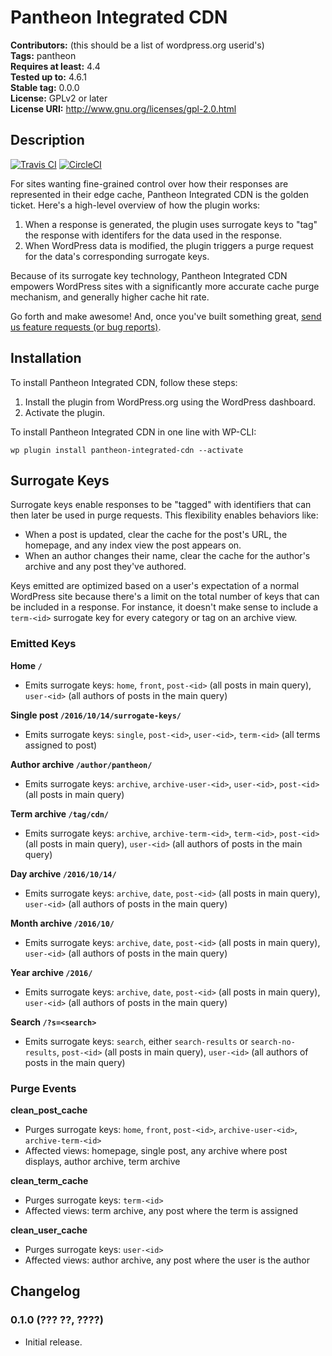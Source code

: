 # Pantheon Integrated CDN #
**Contributors:** (this should be a list of wordpress.org userid's)  
**Tags:** pantheon  
**Requires at least:** 4.4  
**Tested up to:** 4.6.1  
**Stable tag:** 0.0.0  
**License:** GPLv2 or later  
**License URI:** http://www.gnu.org/licenses/gpl-2.0.html  

## Description ##

[![Travis CI](https://travis-ci.org/pantheon-systems/pantheon-integrated-cdn.svg?branch=master)](https://travis-ci.org/pantheon-systems/pantheon-integrated-cdn) [![CircleCI](https://circleci.com/gh/pantheon-systems/pantheon-integrated-cdn.svg?style=svg)](https://circleci.com/gh/pantheon-systems/pantheon-integrated-cdn)

For sites wanting fine-grained control over how their responses are represented in their edge cache, Pantheon Integrated CDN is the golden ticket. Here's a high-level overview of how the plugin works:

1. When a response is generated, the plugin uses surrogate keys to "tag" the response with identifers for the data used in the response.
2. When WordPress data is modified, the plugin triggers a purge request for the data's corresponding surrogate keys.

Because of its surrogate key technology, Pantheon Integrated CDN empowers WordPress sites with a significantly more accurate cache purge mechanism, and generally higher cache hit rate.

Go forth and make awesome! And, once you've built something great, [send us feature requests (or bug reports)](https://github.com/pantheon-systems/pantheon-integrated-cdn/issues).

## Installation ##

To install Pantheon Integrated CDN, follow these steps:

1. Install the plugin from WordPress.org using the WordPress dashboard.
2. Activate the plugin.

To install Pantheon Integrated CDN in one line with WP-CLI:

    wp plugin install pantheon-integrated-cdn --activate

## Surrogate Keys ##

Surrogate keys enable responses to be "tagged" with identifiers that can then later be used in purge requests. This flexibility enables behaviors like:

* When a post is updated, clear the cache for the post's URL, the homepage, and any index view the post appears on.
* When an author changes their name, clear the cache for the author's archive and any post they've authored.

Keys emitted are optimized based on a user's expectation of a normal WordPress site because there's a limit on the total number of keys that can be included in a response. For instance, it doesn't make sense to include a `term-<id>` surrogate key for every category or tag on an archive view.

### Emitted Keys ###

**Home `/`**

* Emits surrogate keys: `home`, `front`, `post-<id>` (all posts in main query), `user-<id>` (all authors of posts in the main query)

**Single post `/2016/10/14/surrogate-keys/`**

* Emits surrogate keys: `single`, `post-<id>`, `user-<id>`, `term-<id>` (all terms assigned to post)

**Author archive `/author/pantheon/`**

* Emits surrogate keys: `archive`, `archive-user-<id>`, `user-<id>`, `post-<id>` (all posts in main query)

**Term archive `/tag/cdn/`**

* Emits surrogate keys: `archive`, `archive-term-<id>`, `term-<id>`, `post-<id>` (all posts in main query), `user-<id>` (all authors of posts in the main query)

**Day archive `/2016/10/14/`**

* Emits surrogate keys: `archive`, `date`, `post-<id>` (all posts in main query), `user-<id>` (all authors of posts in the main query)

**Month archive `/2016/10/`**

* Emits surrogate keys: `archive`, `date`, `post-<id>` (all posts in main query), `user-<id>` (all authors of posts in the main query)

**Year archive `/2016/`**

* Emits surrogate keys: `archive`, `date`, `post-<id>` (all posts in main query), `user-<id>` (all authors of posts in the main query)

**Search `/?s=<search>`**

* Emits surrogate keys: `search`, either `search-results` or `search-no-results`, `post-<id>` (all posts in main query), `user-<id>` (all authors of posts in the main query)

### Purge Events ###

**clean_post_cache**

* Purges surrogate keys: `home`, `front`, `post-<id>`, `archive-user-<id>`, `archive-term-<id>`
* Affected views: homepage, single post, any archive where post displays, author archive, term archive

**clean_term_cache**

* Purges surrogate keys: `term-<id>`
* Affected views: term archive, any post where the term is assigned

**clean_user_cache**

* Purges surrogate keys: `user-<id>`
* Affected views: author archive, any post where the user is the author

## Changelog ##

### 0.1.0 (??? ??, ????) ###
* Initial release.
